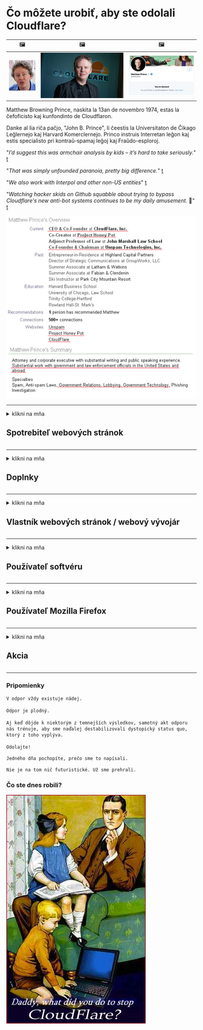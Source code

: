 # Čo môžete urobiť, aby ste odolali Cloudflare?

| 🖼 | 🖼 | 🖼 |
| --- | --- | --- |
| ![](../image/matthew_prince_teen.jpg) | ![](../image/matthew_prince.jpg) | ![](../image/blockedbymatthewprince.jpg) |


Matthew Browning Prince, naskita la 13an de novembro 1974, estas la ĉefoficisto kaj kunfondinto de Cloudflaron.

Danke al lia riĉa paĉjo, "John B. Prince", li ĉeestis la Universitaton de Ĉikago Leĝlernejo kaj Harvard Komerclernejo.
Princo instruis Interretan leĝon kaj estis specialisto pri kontraŭ-spamaj leĝoj kaj Fraŭdo-esploroj.


"*I’d suggest this was armchair analysis by kids – it’s hard to take seriously.*" [t](https://www.theguardian.com/technology/2015/nov/19/cloudflare-accused-by-anonymous-helping-isis)

"*That was simply unfounded paranoia, pretty big difference.*"  [t](https://twitter.com/xxdesmus/status/992757936123359233)

"*We also work with Interpol and other non-US entities*" [t](https://twitter.com/eastdakota/status/1203028504184360960)

"*Watching hacker skids on Github squabble about trying to bypass Cloudflare's new anti-bot systems continues to be my daily amusement.* 🍿" [t](https://twitter.com/eastdakota/status/1273277839102656515)


![](../image/whoismp.jpg)

---


<details>
<summary>klikni na mňa

## Spotrebiteľ webových stránok
</summary>


- Ak web, ktorý sa vám páči, používa Cloudflare, povedzte mu, aby nepoužívali Cloudflare.
  - Kňučanie na sociálnych sieťach, ako je Facebook, Reddit, Twitter alebo Mastodon, nerobí žiadny rozdiel. [Akcie sú hlasnejšie ako hashtagy.](https://twitter.com/phyzonloop/status/1274132092490862594)
  - Ak sa chcete stať užitočným, pokúste sa kontaktovať vlastníka webových stránok.

[Povedala Cloudflare](https://github.com/Eloston/ungoogled-chromium/issues/783):
```
Odporúčame vám, aby ste sa obrátili na správcov konkrétnych služieb alebo webov, s ktorými sa stretnete, a zdieľajte svoje skúsenosti.
```

[Ak o to nepožiadate, vlastník webových stránok tento problém nikdy nepozná.](../PEOPLE.md)

![](../image/liberapay.jpg)

[Úspešný príklad](https://counterpartytalk.org/t/turn-off-cloudflare-on-counterparty-co-plz/164/5).<br>
Máš problém? [Zvýšte hlas teraz.](https://github.com/maraoz/maraoz.github.io/issues/1) Príklad nižšie.

```
Pomáhate iba firemnej cenzúre a hromadnému sledovaniu.
https://git.sdf.org/deCloudflare/cloudflare-tor/src/branch/master/README.md
```

```
Vaša webová stránka sa nachádza v súkromnej opevnenej záhrade CloudFlare, ktorá zneužíva súkromie.
https://git.sdf.org/deCloudflare/cloudflare-tor/
```

- Prečítajte si pravidlá ochrany osobných údajov webových stránok.
  - ak je web za Cloudflare alebo používa služby spojené s Cloudflare.

Musí vysvetliť, čo je to „Cloudflare“, a požiadať o povolenie na zdieľanie vašich údajov s Cloudflare. Ak tak neurobíte, bude to mať za následok porušenie dôvery a príslušnej webovej stránke by ste sa mali vyhnúť.

[Prijateľný príklad pravidiel ochrany osobných údajov je tu](https://archive.is/bDlTz) ("Subprocessors" > "Entity Name")

```
Čítal som vaše pravidlá ochrany osobných údajov a nemôžem nájsť slovo Cloudflare.
Odmietam s vami zdieľať údaje, ak budete pokračovať v poskytovaní mojich údajov do Cloudflare.
https://git.sdf.org/deCloudflare/cloudflare-tor/
```

Toto je príklad politiky ochrany osobných údajov, ktorá nemá slovo Cloudflare.
[Liberland Jobs](https://archive.is/daKIr) [privacy policy](https://docsend.com/view/feiwyte):

![](../image/cfwontobey.jpg)

Cloudflare majú svoje vlastné pravidlá ochrany osobných údajov.
[Cloudflare miluje doxxing ľudí.](https://www.reddit.com/r/GamerGhazi/comments/2s64fe/be_wary_reporting_to_cloudflare/)

Tu je dobrý príklad registračného formulára webových stránok.
AFAIK, toto robí nulová webová stránka. Dôverujete im?

```
Kliknutím na „Zaregistrovať sa na XYZ“ vyjadrujete súhlas s našimi podmienkami služby a vyhlásením o ochrane súkromia.
Tiež súhlasíte so zdieľaním svojich údajov so serverom Cloudflare a tiež súhlasíte s vyhlásením o ochrane osobných údajov cloudflare.
Ak služba Cloudflare prezradí vaše informácie alebo vám nedovolí pripojiť sa k našim serverom, nie je to naša chyba. [*]

[ Prihlásiť Se ] [ nesúhlasím ]
```
[*] [PEOPLE.md](../PEOPLE.md)


- Snažte sa nepoužívať ich služby. Pamätajte, že vás sleduje Cloudflare.
  - ["I'm in your TLS, sniffin' your passworz"](../image/iminurtls.jpg)

- Vyhľadajte inú webovú stránku. Na internete existujú alternatívy a príležitosti!

- Presvedčte svojich priateľov, aby používali Tor denne.
  - Anonymita by mala byť štandardom otvoreného internetu!
  - [Upozorňujeme, že projekt Tor sa mu nepáči.](../HISTORY.md)

</details>

------

<details>
<summary>klikni na mňa

## Doplnky
</summary>

- Ak je váš prehliadač Firefox, Tor Browser alebo Ungoogled Chromium, použite jeden z týchto doplnkov uvedených nižšie.
  - Ak chcete pridať ďalší nový doplnok, spýtajte sa ho najskôr.


| názov | Vývojár | podpora | Môže zablokovať | Môže upozorniť | Chrome |
| -------- | -------- | -------- | -------- | -------- | -------- |
| [Bloku Cloudflaron MITM-Atakon](../subfiles/about.bcma.md) | #Addon | [ ? ](README.md) | **Áno**     | **Áno**     |  **Áno** |
| [Ĉu ligoj estas vundeblaj al MITM-atako?](../subfiles/about.ismm.md) | #Addon | [ ? ](README.md) | Nie     | **Áno**     |  **Áno** |
| [Ĉu ĉi tiuj ligoj blokos Tor-uzanton?](../subfiles/about.isat.md) | #Addon | [ ? ](README.md) | Nie     | **Áno**     |  **Áno** |
| [Block Cloudflare MITM Attack](https://trac.torproject.org/projects/tor/attachment/ticket/24351/block_cloudflare_mitm_attack-1.0.14.1-an%2Bfx.xpi)<br>[**DELETED BY TOR PROJECT**](../HISTORY.md) | nullius | [ ? ](tool/block_cloudflare_mitm_fx), [Link](README.md) | **Áno**     | **Áno**     |  Nie |
| [TPRB](http://34ahehcli3epmhbu2wbl6kw6zdfl74iyc4vg3ja4xwhhst332z3knkyd.onion/) | Sw | [ ? ](http://34ahehcli3epmhbu2wbl6kw6zdfl74iyc4vg3ja4xwhhst332z3knkyd.onion/) | **Áno**     | **Áno**     |  Nie |
| [Detect Cloudflare](https://addons.mozilla.org/en-US/firefox/addon/detect-cloudflare/) | Frank Otto | [ ? ](https://github.com/traktofon/cf-detect) | Nie     | **Áno**     |  Nie |
| [True Sight](https://addons.mozilla.org/en-US/firefox/addon/detect-cloudflare-plus/) | claustromaniac | [ ? ](https://github.com/claustromaniac/detect-cloudflare-plus) | Nie     | **Áno**     |  Nie |
| [Which Cloudflare datacenter am I visiting?](https://addons.mozilla.org/en-US/firefox/addon/cf-pop/) | 依云 | [ ? ](https://github.com/lilydjwg/cf-pop) | Nie     | **Áno**     |  Nie |


- „Decentraleyes“ môžu zastaviť pripojenie k „CDNJS (Cloudflare)“.
  - Zabraňuje prístupu mnohých sietí k sieťam a slúži miestnym súborom, aby stránky neklamali.
  - Developer odpovedal: "[very concerning indeed](https://github.com/Synzvato/decentraleyes/issues/236#issuecomment-352049501)", "[widespread usage severely centralizes the web](https://github.com/Synzvato/decentraleyes/issues/251#issuecomment-366752049)"

- [Certifikát Cloudflare môžete tiež odobrať alebo nedôverovať svojej certifikačnej autorite (CA).](https://www.ssl.com/how-to/remove-root-certificate-firefox/)

</details>

------

<details>
<summary>klikni na mňa

## Vlastník webových stránok / webový vývojár
</summary>


![](../image/word_cloudflarefree.jpg)

- Nepoužívajte riešenie Cloudflare, bodka.
  - Môžete urobiť aj lepšie, že? [Tu je postup, ako odstrániť predplatné, plány, domény alebo účty Cloudflare.](https://support.cloudflare.com/hc/en-us/articles/200167776-Removing-subscriptions-plans-domains-or-accounts)

| 🖼 | 🖼 |
| --- | --- |
| ![](../image/htmlalertcloudflare.jpg) | ![](../image/htmlalertcloudflare2.jpg) |

- Chcete viac zákazníkov? Ty vieš, čo máš robiť. Rada je „nad čiarou“.
  - [Dobrý deň, napísali ste „Vaše súkromie berieme vážne“, ale zobrazilo sa mi „Chyba 403 Zakázané anonymné proxy nie sú povolené“.](https://it.slashdot.org/story/19/02/19/0033255/stop-saying-we-take-your-privacy-and-security-seriously) Prečo blokujete Tor alebo VPN? [A prečo blokujete dočasné e-maily?](http://nomdjgwjvyvlvmkolbyp3rocn2ld7fnlidlt2jjyotn3qqsvzs2gmuyd.onion/mail/)

![](../image/anonexist.jpg)

- Používanie Cloudflare zvýši šance na výpadok. Návštevníci nemajú prístup na vaše webové stránky, ak je váš server nefunkčný alebo Cloudflare nefunguje.
  - [Naozaj ste si mysleli, že Cloudflare nikdy neklesne?](https://www.ibtimes.com/cloudflare-down-not-working-sites-producing-504-gateway-timeout-errors-2618008) [Another](https://twitter.com/Jedduff/status/1097875615997399040) [sample](https://twitter.com/search?f=tweets&vertical=default&q=Cloudflare%20is%20having%20problems). [Need more](../PEOPLE.md)?

![](../image/cloudflareinternalerror.jpg)

- Ak použijete Cloudflare na proxy server svojich „služieb API“, „serverov na aktualizáciu softvéru“ alebo „informačného kanála RSS“, váš zákazník bude poškodený. Zákazník vám zavolal a povedal: „Už nemôžem používať vaše API“ a vy vôbec netušíte, o čo ide. Cloudflare môže ticho blokovať vášho zákazníka. Myslíte si, že je to v poriadku?
  - Existuje veľa služieb čítačky RSS a online čítačky RSS. Prečo zverejňujete informačný kanál RSS, ak nedovolíte ľuďom prihlásiť sa na odber?

![](../image/rssfeedovercf.jpg)

- Potrebujete certifikát HTTPS? Použite príkaz „Let's Encrypt“ alebo ho jednoducho kúpte od spoločnosti CA.

- Potrebujete server DNS? Nemôžete nastaviť svoj vlastný server? A čo oni: [Hurricane Electric Free DNS](https://dns.he.net/), [Dyn.com](https://dyn.com/dns/), [1984 Hosting](https://www.1984hosting.com/), [Afraid.Org (Správca odstráni váš účet, ak používate TOR)](https://freedns.afraid.org/)

- Hľadáte hostingovú službu? Iba zadarmo? A čo oni: [Onion Service](http://vww6ybal4bd7szmgncyruucpgfkqahzddi37ktceo3ah7ngmcopnpyyd.onion/en/security/network-security/tor/onionservices-best-practices), [Free Web Hosting Area](https://freewha.com/), [Autistici/Inventati Web Site Hosting](https://www.autinv5q6en4gpf4.onion/services/website), [Github Pages](https://pages.github.com/), [Surge](https://surge.sh/)
  - [Alternatívy k Cloudflare](../subfiles/cloudflare-alternatives.md)

- Používate web „cloudflare-ipfs.com“? [Viete, že Cloudflare IPFS je zlý?](../PEOPLE.md)

- Nainštalujte na svoj server bránu firewall webových aplikácií, ako sú OWASP a Fail2Ban, a nakonfigurujte ju správne.
  - Blokovanie Tor nie je riešením. Nepotrestajte všetkých iba za malých zlých používateľov.

- Presmerujte alebo zablokujte používateľom technológie „Cloudflare Warp“ prístup na váš web. Ak je to možné, uveďte dôvod.

> Zoznam adries IP: "[Aktuálne rozsahy adries IP služby Cloudflare](cloudflare_inc/)"

> A: Stačí ich zablokovať

```
server {
...
deny 173.245.48.0/20;
deny 103.21.244.0/22;
deny 103.22.200.0/22;
deny 103.31.4.0/22;
deny 141.101.64.0/18;
deny 108.162.192.0/18;
deny 190.93.240.0/20;
deny 188.114.96.0/20;
deny 197.234.240.0/22;
deny 198.41.128.0/17;
deny 162.158.0.0/15;
deny 104.16.0.0/12;
deny 172.64.0.0/13;
deny 131.0.72.0/22;
deny 2400:cb00::/32;
deny 2606:4700::/32;
deny 2803:f800::/32;
deny 2405:b500::/32;
deny 2405:8100::/32;
deny 2a06:98c0::/29;
deny 2c0f:f248::/32;
...
}
```

> B: Presmerovanie na stránku s upozornením

```
http {
...
geo $iscf {
default 0;
173.245.48.0/20 1;
103.21.244.0/22 1;
103.22.200.0/22 1;
103.31.4.0/22 1;
141.101.64.0/18 1;
108.162.192.0/18 1;
190.93.240.0/20 1;
188.114.96.0/20 1;
197.234.240.0/22 1;
198.41.128.0/17 1;
162.158.0.0/15 1;
104.16.0.0/12 1;
172.64.0.0/13 1;
131.0.72.0/22 1;
2400:cb00::/32 1;
2606:4700::/32 1;
2803:f800::/32 1;
2405:b500::/32 1;
2405:8100::/32 1;
2a06:98c0::/29 1;
2c0f:f248::/32 1;
}
...
}

server {
...
if ($iscf) {rewrite ^ https://example.com/cfwsorry.php;}
...
}

<?php
header('HTTP/1.1 406 Not Acceptable');
echo <<<CLOUDFLARED
Thank you for visiting ourwebsite.com!<br />
We are sorry, but we can't serve you because your connection is being intercepted by Cloudflare.<br />
Please read https://git.sdf.org/deCloudflare/cloudflare-tor for more information.<br />
CLOUDFLARED;
die();
```

- Ak veríte v slobodu a vítate anonymných používateľov, nastavte službu Tor Onion alebo I2P.

- Požiadajte o radu ďalších operátorov duálnych webov Clearnet / Tor a získajte anonymných priateľov!

</details>

------

<details>
<summary>klikni na mňa

## Používateľ softvéru
</summary>


- Diskord používa CloudFlare. Alternatívy? Odporúčame [**Briar** (Android)](https://f-droid.org/en/packages/org.briarproject.briar.android/), [Ricochet (PC)](https://ricochet.im/), [Tox + Tor (Android/PC)](https://tox.chat/download.html)
  - Briar obsahuje démona Tor, takže nemusíte inštalovať Orbota.
  - Vývojári Qwtch, Open Privacy, odstránili projekt stop_cloudflare zo svojej služby git bez predchádzajúceho upozornenia.

- Ak používate Debian GNU / Linux alebo iný derivát, prihláste sa na odber: [bug #831835](https://bugs.debian.org/cgi-bin/bugreport.cgi?bug=831835). A ak môžete, pomôžte overiť opravu a pomôžte správcovi dospieť k správnemu záveru, či by mal byť prijatý.

- Tieto prehliadače vždy odporúčajte.

| názov | Vývojár | podpora | Komentovať |
| -------- | -------- | -------- | -------- |
| [Ungoogled-Chromium](https://ungoogled-software.github.io/ungoogled-chromium-binaries/) | Eloston | [ ? ](https://github.com/Eloston/ungoogled-chromium) | PC (Win, Mac, Linux)  _!Tor_ |
| [Bromite](https://www.bromite.org/fdroid) | Bromite | [ ? ](https://github.com/bromite/bromite/issues) | Android  _!Tor_ |
| [Tor Browser](https://www.torproject.org/download/) | Tor Project | [ ? ](https://support.torproject.org/) | PC (Win, Mac, Linux)  _Tor_|
| [Tor Browser Android](https://www.torproject.org/download/) | Tor Project | [ ? ](https://support.torproject.org/) | Android  _Tor_|
| [Onion Browser](https://itunes.apple.com/us/app/onion-browser/id519296448?mt=8) | Mike Tigas | [ ? ](https://github.com/OnionBrowser/OnionBrowser/issues) | Apple iOS  _Tor_|
| [GNU/Icecat](https://www.gnu.org/software/gnuzilla/) | GNU | [ ? ](https://www.gnu.org/software/gnuzilla/) | PC (Linux) |
| [IceCatMobile](https://f-droid.org/en/packages/org.gnu.icecat/) | GNU | [ ? ](https://lists.gnu.org/mailman/listinfo/bug-gnuzilla) | Android |
| [Iridium Browser](https://iridiumbrowser.de/about/) | Iridium | [ ? ](https://github.com/iridium-browser/iridium-browser/) | PC (Win, Mac, Linux, OpenBSD) |


Súkromie iného softvéru je nedokonalé. To neznamená, že prehliadač Tor je „dokonalý“.
Na internete a technológiách nie je 100% bezpečný ani 100% súkromný.

- Nechcete používať Tor? Môžete použiť ľubovoľný prehliadač s démonom Tor.
  - [Upozorňujeme, že projekt Tor sa to nepáči.](https://support.torproject.org/tbb/tbb-9/) Ak to môžete urobiť, použite prehliadač Tor.
- [Ako používať Chromium s Tor](../subfiles/chromium_tor.md)


Hovorme o ochrane súkromia iného softvéru.

- [Ak skutočne potrebujete používať Firefox, zvoľte „Firefox ESR“.](https://www.mozilla.org/en-US/firefox/organizations/)
  - [Firefox - Spyware Watchdog](https://spyware.neocities.org/articles/firefox.html)
  - [Firefox odmieta slobodu prejavu, zakazuje slobodu prejavu](https://web.archive.org/web/20200423010026/https://reclaimthenet.org/firefox-rejects-free-speech-bans-free-speech-commenting-plugin-dissenter-from-its-extensions-gallery/)
  - ["Viac ako 100 hlasov proti. Zdá sa, akoby ste požiadali softvérovú spoločnosť, aby sa držala ... softvéru je v dnešnej dobe príliš veľa."](https://old.reddit.com/r/firefox/comments/gutdiw/weve_got_work_to_do_the_mozilla_blog/fslbbb6/)
  - [Prečo mi Firefox zobrazuje v paneli s adresou URL sponzorované odkazy?](https://www.reddit.com/r/firefox/comments/jybx2w/uh_why_is_firefox_showing_me_sponsored_links_in/)
  - [Mozilla - Vtelený diabol](https://digdeeper.neocities.org/ghost/mozilla.html)

- [Pamätajte, že Mozilla používa službu Cloudflare.](https://www.robtex.com/dns-lookup/www.mozilla.org) [Vo svojom produkte tiež používajú službu DNS služby Cloudflare.](https://www.theregister.co.uk/2018/03/21/mozilla_testing_dns_encryption/)

- [Mozilla tento lístok oficiálne odmietla.](https://bugzilla.mozilla.org/show_bug.cgi?id=1426618)

- [Firefox Focus je žart.](https://github.com/mozilla-mobile/focus-android/issues/1743) [Sľúbili, že telemetriu vypnú, ale zmenili ju.](https://github.com/mozilla-mobile/focus-android/issues/4210)

- [Vývojár PaleMoon / Basilisk miluje Cloudflare.](https://github.com/mozilla-mobile/focus-android/issues/1743#issuecomment-345993097)
  - [Archívny server spoločnosti Pale Moon hackol a šíril malware po dobu 18 mesiacov](https://www.reddit.com/r/privacytoolsIO/comments/cc808y/pale_moons_archive_server_hacked_and_spread/)
  - Rovnako nenávidí používateľov Tor - "[Nech je nepriateľský voči Torovi. Myslím si, že väčšina webov by mala byť voči Tor nepriateľská vzhľadom na jej extrémne vysoký faktor zneužívania.](https://github.com/yacy/yacy_search_server/issues/314#issuecomment-565932097)"

- [Waterfox má vážny problém s telefónom](https://spyware.neocities.org/articles/waterfox.html)

- [Google Chrome je spyvér.](https://www.gnu.org/proprietary/malware-google.en.html)
  - [Google profiluje vašu aktivitu.](https://spyware.neocities.org/articles/chrome.html)

- [Aplikácia SRWare Iron umožňuje príliš veľa domácich pripojení telefónov.](https://spyware.neocities.org/articles/iron.html) Tiež sa pripája k doménam google.

- [Brave Browser whitelist Facebook / Twitter trackery.](https://www.bleepingcomputer.com/news/security/facebook-twitter-trackers-whitelisted-by-brave-browser/)
  - [Tu je viac problémov.](https://spyware.neocities.org/articles/brave.html)
  - [binance affiliate ID](https://twitter.com/cryptonator1337/status/1269594587716374528)

- [Microsoft Edge umožňuje Facebooku spúšťať Flash kód za chrbtom používateľov.](https://www.zdnet.com/article/microsoft-edge-lets-facebook-run-flash-code-behind-users-backs/)

- [Spoločnosť Vivaldi nerešpektuje vaše súkromie.](https://spyware.neocities.org/articles/vivaldi.html)

- [Úroveň spywaru Opera: Mimoriadne vysoká](https://spyware.neocities.org/articles/opera.html)

- Apple iOS: [IOS by ste nemali používať vôbec, hlavne preto, že ide o malware.](https://www.gnu.org/proprietary/malware-apple.html)

Preto odporúčame iba vyššie uvedenú tabuľku. Nič viac.

</details>

------

<details>
<summary>klikni na mňa

## Používateľ Mozilla Firefox
</summary>


- Program „Firefox Nightly“ bude odosielať informácie na úrovni ladenia na servery Mozilla bez metódy odhlásenia.
  - [Servery Mozilla behing Cloudflare](https://www.digwebinterface.com/?hostnames=www.mozilla.org%0D%0Amozilla.cloudflare-dns.com&type=&ns=resolver&useresolver=8.8.4.4&nameservers=)

- Je možné zakázať Firefoxu pripájať sa k serverom Mozilla.
  - [Sprievodca šablónami zásad pre Mozillu](https://github.com/mozilla/policy-templates/blob/master/README.md)
  - Pamätajte, že tento trik môže v novšej verzii prestať fungovať, pretože Mozilla si rada pridáva na bielu listinu.
  - Na ich úplné zablokovanie použite bránu firewall a filter DNS.

"`/distribution/policies.json`"

>     "WebsiteFilter": {
> 		"Block": [
> 		"*://*.mozilla.com/*",
> 		"*://*.mozilla.net/*",
> 		"*://*.mozilla.org/*",
> 		"*://webcompat.com/*",
> 		"*://*.firefox.com/*",
> 		"*://*.thunderbird.net/*",
> 		"*://*.cloudflare.com/*"
> 		]
>     },


- ~~Nahlásiť chybu v sledovači mozilly a povedať im, aby nepoužívali Cloudflare.~~ Na bugzille bola správa o chybe. Mnoho ľudí zverejnilo svoje znepokojenie, chybu však správca v roku 2018 skryl.

- DoH môžete zakázať vo Firefoxe.
  - [Zmeňte predvoleného poskytovateľa DNS pre Firefox](../subfiles/change-firefox-dns.md)

![](../image/firefoxdns.jpg)

- [Ak by ste chceli používať DNS, ktoré nie sú od ISP, zvážte použitie služby DNS OpenNIC Tier2 alebo ktorejkoľvek zo služieb DNS iných ako Cloudflare.](https://wiki.opennic.org/start)
![](../image/opennic.jpg)
  - Blokujte Cloudflare pomocou DNS. [Crimeflare DNS](https://dns.crimeflare.eu.org/)

- Tor môžete použiť ako prekladač DNS. [Ak nie ste odborníkom na Tor, opýtajte sa tu.](https://tor.stackexchange.com/)

> **Ako?**
> 1. Stiahnite si Tor a nainštalujte ho do svojho počítača.
> 2. Pridajte tento riadok do súboru „torrc“.
> DNSPort 127.0.0.1:53
> 3. Reštartujte Tor.
> 4. Nastavte server DNS vášho počítača na „127.0.0.1“.

</details>

------

<details>
<summary>klikni na mňa

## Akcia
</summary>


- Povedzte ostatným vo svojom okolí o nebezpečenstvách Cloudflare.

- [Pomôžte vylepšiť toto úložisko.](https://git.sdf.org/deCloudflare/cloudflare-tor).
  - Zoznamy, argumenty proti nej, aj podrobnosti.

- [Dokumentujte a zverejňujte informácie o tom, kde sa s Cloudflare (a podobnými spoločnosťami) zle, nezabudnite spomenúť toto úložisko, keď tak urobíte](https://git.sdf.org/deCloudflare/cloudflare-tor) :)

- Predvolene prilákajte viac ľudí pomocou Tor, aby mohli web zažiť z pohľadu rôznych častí sveta.

- Začnite skupiny na sociálnych sieťach a v masovom priestore, ktoré sa venujú oslobodeniu sveta od Cloudflare.

- Ak je to vhodné, prepojte tieto skupiny v tomto úložisku - toto môže byť miesto na koordináciu spolupráce v skupinách.

- [Založte podnik, ktorý môže poskytnúť zmysluplnú nefiremnú alternatívu k Cloudflare.](../subfiles/cloudflare-alternatives.md)

- Dajte nám vedieť o akýchkoľvek alternatívach, ktoré nám pomôžu zabezpečiť aspoň viacvrstvovú obranu proti Cloudflare.

- Ak ste zákazníkom služby Cloudflare, nastavte si svoje nastavenia ochrany osobných údajov a počkajte, kým ich neporuší.
  - [Potom ich vystavte poplatkom za porušenie ochrany proti spamu / ochrane súkromia.](https://twitter.com/thexpaw/status/1108424723233419264)

- Ak sa nachádzate v Spojených štátoch amerických a dotknutá webová stránka je banka alebo účtovník, pokúste sa vyvinúť právny tlak podľa zákona Gramm – Leach – Bliley Act alebo zákona Američanov so zákonom o DIsability a oznámte nám, ako ďaleko sa dostanete .

- Ak je webovou stránkou vlády, pokúste sa na ňu vyvinúť právny tlak podľa 1. dodatku ústavy USA.

- Ak ste občanom EÚ, kontaktujte webovú stránku a pošlite svoje osobné informácie podľa všeobecného nariadenia o ochrane údajov. Ak vám odmietnu poskytnúť vaše informácie, je to porušenie zákona.

- V prípade spoločností, ktoré tvrdia, že na svojich webových stránkach ponúkajú služby, skúste ich nahlásiť organizáciám na ochranu spotrebiteľa a BBB ako „nepravdivú reklamu“. Webové stránky Cloudflare sú obsluhované servermi Cloudflare.

- [ITU v súvislosti s USA naznačuje, že Cloudflare začína byť dostatočne veľký na to, aby na ne bolo možné uvaliť protimonopolné právo.](https://www.itu.int/en/ITU-T/Workshops-and-Seminars/20181218/Documents/Geoff_Huston_Presentation.pdf)

- Je mysliteľné, že GNU GPL verzia 4 by mohla obsahovať ustanovenie proti ukladaniu zdrojového kódu za takúto službu, vyžadujúce pre všetky programy GPLv4 a novšie programy, aby bol aspoň zdrojový kód prístupný prostredníctvom média, ktoré nediskriminuje používateľov Tor.

</details>

------

### Pripomienky

```
V odpor vždy existuje nádej.

Odpor je plodný.

Aj keď dôjde k niektorým z temnejších výsledkov, samotný akt odporu nás trénuje, aby sme naďalej destabilizovali dystopický status quo, ktorý z toho vyplýva.

Odolajte!
```

```
Jedného dňa pochopíte, prečo sme to napísali.
```

```
Nie je na tom nič futuristické. Už sme prehrali.
```

### Čo ste dnes robili?


![](../image/stopcf.jpg)
